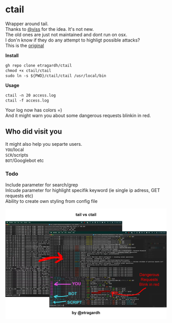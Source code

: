 # ctail
Wrapper around tail.<br />
Thanks to [@viss](https://github.com/viss) for the idea. It's not new.<br />
The old ones are just not maintained and dont run on osx.<br />
I don'n know if they do any attempt to highligt possible attacks?<br />
This is the [original](https://github.com/cornet/ccze)<br />

**Install**
```
gh repo clone etragardh/ctail
chmod +x ctail/ctail
sudo ln -s ${PWD}/ctail/ctail /usr/local/bin
```

**Usage**
```
ctail -n 20 access.log
ctail -f access.log
```

Your log now has colors =)<br />
And it might warn you about some dangerous requests blinkin in red.

## Who did visit you
It might also help you separte users.<br />
`YOU`/local<br />
`SCR`/scripts<br />
`BOT`/Googlebot etc<br />

### Todo
Include parameter for search/grep<br />
Inlcude parameter for highlight specifik keyword (ie single ip adress, GET requests etc)<br />
Ability to create own styling from config file<br />

![ctail colored tail](https://github.com/etragardh/ctail/blob/main/assets/ctail.jpg?raw=true)
